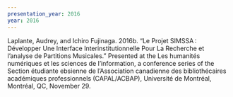```yaml
---
presentation_year: 2016
year: 2016
---
```


Laplante, Audrey, and Ichiro Fujinaga. 2016b. “Le Projet SIMSSA : Développer Une Interface Interinstitutionnelle Pour La Recherche et l’analyse de Partitions Musicales.” Presented at the Les humanités numériques et les sciences de l’information, a conference series of the Section étudiante ebsienne de l’Association canadienne des bibliothécaires académiques professionnels (CAPAL/ACBAP), Université de Montréal, Montréal, QC, November 29.